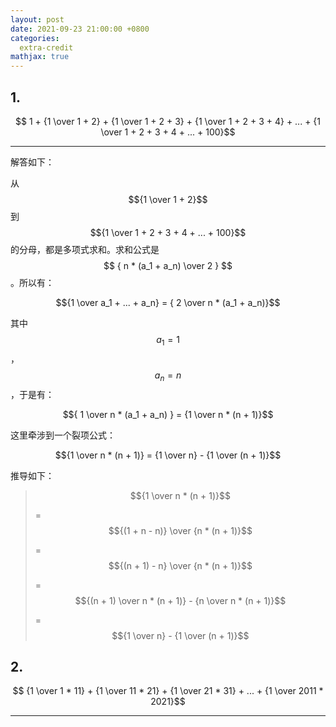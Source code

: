 ```yaml
---
layout: post
date: 2021-09-23 21:00:00 +0800
categories:
  extra-credit
mathjax: true
---
```


## 1.

$$ 1 + {1 \over 1 + 2} + {1 \over 1 + 2 + 3} + {1 \over 1 + 2 + 3 + 4} + ... + {1 \over 1 + 2 + 3 + 4 + ... + 100}$$

---

解答如下：

从 $${1 \over 1 + 2}$$ 到 $${1 \over 1 + 2 + 3 + 4 + ... + 100}$$ 的分母，都是多项式求和。求和公式是 $$ { n * (a_1 + a_n) \over 2 } $$ 。所以有：

$${1 \over a_1 + ... + a_n} = { 2 \over n * (a_1 + a_n)}$$

其中 $$a_1 = 1$$，$$a_n = n$$，于是有：

$${ 1 \over n * (a_1 + a_n) } = {1 \over n * (n + 1)}$$

这里牵涉到一个裂项公式：

$${1 \over n * (n + 1)} =  {1 \over n} - {1 \over (n + 1)}$$

推导如下：

> $${1 \over n * (n + 1)}$$
> 
> = $${(1 + n - n)} \over {n * (n + 1)}$$
> 
> = $${(n + 1) - n} \over {n * (n + 1)}$$
> 
> = $${(n + 1) \over n * (n + 1)} - {n \over n * (n + 1)}$$
> 
> = $${1 \over n} - {1 \over (n + 1)}$$

## 2.

$$ {1 \over 1 * 11} + {1 \over 11 * 21} + {1 \over 21 * 31} + ... + {1 \over 2011 * 2021}$$

---
